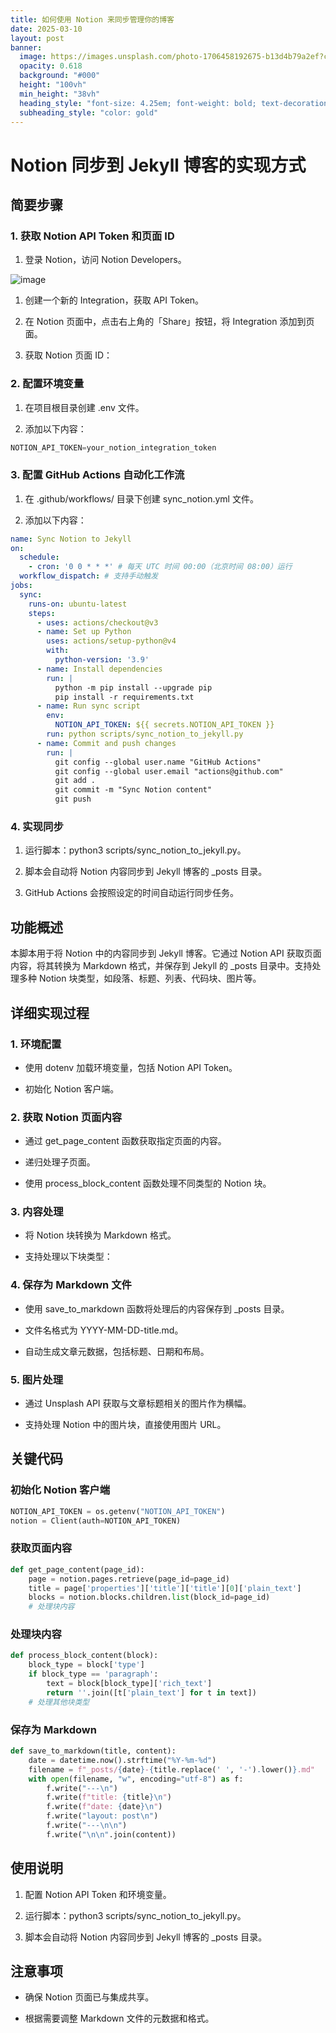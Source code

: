 ```yaml
---
title: 如何使用 Notion 来同步管理你的博客
date: 2025-03-10
layout: post
banner:
  image: https://images.unsplash.com/photo-1706458192675-b13d4b79a2ef?crop=entropy&cs=tinysrgb&fit=max&fm=jpg&ixid=M3w2OTIwMzJ8MHwxfHJhbmRvbXx8fHx8fHx8fDE3NDE1OTQ4OTV8&ixlib=rb-4.0.3&q=80&w=1080
  opacity: 0.618
  background: "#000"
  height: "100vh"
  min_height: "38vh"
  heading_style: "font-size: 4.25em; font-weight: bold; text-decoration: underline"
  subheading_style: "color: gold"
---
```


# Notion 同步到 Jekyll 博客的实现方式

## 简要步骤

### 1. 获取 Notion API Token 和页面 ID

1. 登录 Notion，访问 Notion Developers。

![image](https://prod-files-secure.s3.us-west-2.amazonaws.com/a7a0cc5a-89b9-4cda-8686-1fba0ca52f40/d19c1afe-dea5-4312-9333-786b0ba83054/image.png?X-Amz-Algorithm=AWS4-HMAC-SHA256&X-Amz-Content-Sha256=UNSIGNED-PAYLOAD&X-Amz-Credential=ASIAZI2LB46635FU6CT5%2F20250310%2Fus-west-2%2Fs3%2Faws4_request&X-Amz-Date=20250310T082134Z&X-Amz-Expires=3600&X-Amz-Security-Token=IQoJb3JpZ2luX2VjEEAaCXVzLXdlc3QtMiJIMEYCIQDEW8NdqSYfOx99I44frKTQw0ny2SklM%2Fg4Hnlm271CbwIhAKlV2%2BEwIHsSqqvbbyb2FsIgVE%2Ft3x3w33ImXyd8ZjKBKogECIn%2F%2F%2F%2F%2F%2F%2F%2F%2F%2FwEQABoMNjM3NDIzMTgzODA1IgylsHUP8lYamiZEFwEq3AMjRBz6uTmD8u%2F8thS9DxmtWpQrdv0%2F21F2ogX2IaqaQwnZmArP8W3cWyW9%2B8MJ%2F80rjBWuKnCzGkMMUwJ5EYvITXRu5dYfE7gY69lMl02HQ4vhkrpy0%2FGezf85GOy7xljHSpHLK7IiHP9Wpt0i86A4QF3Qylf9HblxfRh7DOuHVs%2FLkFpEb%2BK6z5v1bDd5IAf9Sds0DPYQtfg2RH93%2FI4Ak%2FSOLd7cVxp9mLTCQ2F%2BIPj0sKOmqd5XSSnIsTu%2Fm6%2FKhk%2B%2BRzGYBEE3SkeE%2BNHZg1Xg%2FzVXOE7Vh3yR5uOB1Kh%2BNTx5%2BzXButj6MCPNqzEGk5mM5C0QG4KBNgczqkJbjzQ0HmRBIxcsEV0Enjey935%2FOx0KqHGYiY2AH%2FI2BmaPTrh92zVMoghngVyArurJ9tymPXQaqllU3qk%2BLLIUbiStSJsLacf5bdpcSfTDTixiImX08fXRNc9I22EAQezRzAeD8AFasBgxxgHetlms%2F9fP76bAHKMIuNiKO5hgjBkPAmo121I26VUL4dY%2FWdxqoHc7MvzzVWZXU4WTY4tIrF%2Foql2wQv80BFgq5pBGpyNu0ZRNxOgJy0Bfj2p3MzUqw5gfEOWtHp71HHdzk68tdnBM53jVXppNe92h5TDxqbq%2BBjqkAccDS8Z2p5p341A5K9IPZe5FOmoxvDikGesnBpX3PGI6ETp8X%2BWqKu9fGilnwRJ%2Fk7cVtNcS0rxe6hoQ2VgVtyOIvkZvEdLewbbWmgYa0Wv7jsnPZwRJjzsbjofUBbam1S8qBWQW%2BIO9fvwudXKCWOEdVDXik0vf%2FDFJIHvy5czXt6XNGyBjz0vks4ISPItQRwSePKyPvbuLONhYe%2F64FOJbPqza&X-Amz-Signature=9d1d6e0c1495cac61f4e511b65deaabfb7d004cad7d5f340e56139bab067d22c&X-Amz-SignedHeaders=host&x-id=GetObject)

1. 创建一个新的 Integration，获取 API Token。

1. 在 Notion 页面中，点击右上角的「Share」按钮，将 Integration 添加到页面。

1. 获取 Notion 页面 ID：


### 2. 配置环境变量

1. 在项目根目录创建 .env 文件。

1. 添加以下内容：

```javascript
NOTION_API_TOKEN=your_notion_integration_token
```

### 3. 配置 GitHub Actions 自动化工作流

1. 在 .github/workflows/ 目录下创建 sync_notion.yml 文件。

1. 添加以下内容：

```yaml
name: Sync Notion to Jekyll
on:
  schedule:
    - cron: '0 0 * * *' # 每天 UTC 时间 00:00（北京时间 08:00）运行
  workflow_dispatch: # 支持手动触发
jobs:
  sync:
    runs-on: ubuntu-latest
    steps:
      - uses: actions/checkout@v3
      - name: Set up Python
        uses: actions/setup-python@v4
        with:
          python-version: '3.9'
      - name: Install dependencies
        run: |
          python -m pip install --upgrade pip
          pip install -r requirements.txt
      - name: Run sync script
        env:
          NOTION_API_TOKEN: ${{ secrets.NOTION_API_TOKEN }}
        run: python scripts/sync_notion_to_jekyll.py
      - name: Commit and push changes
        run: |
          git config --global user.name "GitHub Actions"
          git config --global user.email "actions@github.com"
          git add .
          git commit -m "Sync Notion content"
          git push
```

### 4. 实现同步

1. 运行脚本：python3 scripts/sync_notion_to_jekyll.py。

1. 脚本会自动将 Notion 内容同步到 Jekyll 博客的 _posts 目录。

1. GitHub Actions 会按照设定的时间自动运行同步任务。

## 功能概述

本脚本用于将 Notion 中的内容同步到 Jekyll 博客。它通过 Notion API 获取页面内容，将其转换为 Markdown 格式，并保存到 Jekyll 的 _posts 目录中。支持处理多种 Notion 块类型，如段落、标题、列表、代码块、图片等。

## 详细实现过程

### 1. 环境配置

- 使用 dotenv 加载环境变量，包括 Notion API Token。

- 初始化 Notion 客户端。

### 2. 获取 Notion 页面内容

- 通过 get_page_content 函数获取指定页面的内容。

- 递归处理子页面。

- 使用 process_block_content 函数处理不同类型的 Notion 块。

### 3. 内容处理

- 将 Notion 块转换为 Markdown 格式。

- 支持处理以下块类型：


### 4. 保存为 Markdown 文件

- 使用 save_to_markdown 函数将处理后的内容保存到 _posts 目录。

- 文件名格式为 YYYY-MM-DD-title.md。

- 自动生成文章元数据，包括标题、日期和布局。

### 5. 图片处理

- 通过 Unsplash API 获取与文章标题相关的图片作为横幅。

- 支持处理 Notion 中的图片块，直接使用图片 URL。

## 关键代码

### 初始化 Notion 客户端

```python
NOTION_API_TOKEN = os.getenv("NOTION_API_TOKEN")
notion = Client(auth=NOTION_API_TOKEN)
```

### 获取页面内容

```python
def get_page_content(page_id):
    page = notion.pages.retrieve(page_id=page_id)
    title = page['properties']['title']['title'][0]['plain_text']
    blocks = notion.blocks.children.list(block_id=page_id)
    # 处理块内容
```

### 处理块内容

```python
def process_block_content(block):
    block_type = block['type']
    if block_type == 'paragraph':
        text = block[block_type]['rich_text']
        return ''.join([t['plain_text'] for t in text])
    # 处理其他块类型
```

### 保存为 Markdown

```python
def save_to_markdown(title, content):
    date = datetime.now().strftime("%Y-%m-%d")
    filename = f"_posts/{date}-{title.replace(' ', '-').lower()}.md"
    with open(filename, "w", encoding="utf-8") as f:
        f.write("---\n")
        f.write(f"title: {title}\n")
        f.write(f"date: {date}\n")
        f.write("layout: post\n")
        f.write("---\n\n")
        f.write("\n\n".join(content))
```

## 使用说明

1. 配置 Notion API Token 和环境变量。

1. 运行脚本：python3 scripts/sync_notion_to_jekyll.py。

1. 脚本会自动将 Notion 内容同步到 Jekyll 博客的 _posts 目录。

## 注意事项

- 确保 Notion 页面已与集成共享。

- 根据需要调整 Markdown 文件的元数据和格式。